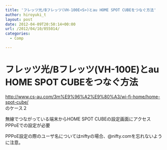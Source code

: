 ```yaml
---
title: 'フレッツ光/Bフレッツ(VH-100E<S>)とau HOME SPOT CUBEをつなぐ方法'
author: hiroyuki_t
layout: post
date: 2012-04-09T20:50:14+00:00
url: /2012/04/10/055014/
categories:
  - Comp

---
```

# フレッツ光/Bフレッツ(VH-100E)とau HOME SPOT CUBEをつなぐ方法
http://www.cs-au.com/3m%E9%96%A2%E9%80%A3/wi-fi-home/home-spot-cube/  
のケース２

無線でつながっている端末からHOME SPOT CUBEの設定画面にアクセス  
PPPoEでの設定が必要  

PPPoE設定の際のユーザ名についてはniftyの場合、@nifty.comを忘れないように注意。
